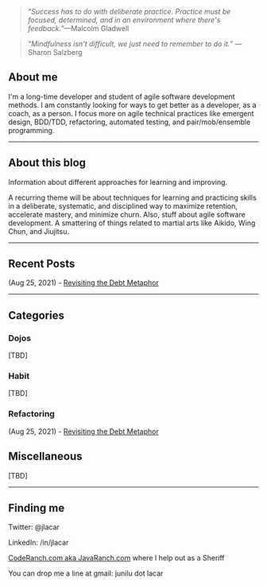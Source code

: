 > &ldquo;_Success has to do with deliberate practice. Practice must be focused,
> determined, and in an environment where there's feedback._&rdquo;&mdash;Malcolm Gladwell

> &ldquo;_Mindfulness isn't difficult, we just need to remember to do it._&rdquo;
> &mdash;Sharon Salzberg

## About me

I'm a long-time developer and student of agile software development methods. I am constantly looking for ways to get
better as a developer, as a coach, as a person. I focus more on agile technical practices like emergent design,
BDD/TDD, refactoring, automated testing, and pair/mob/ensemble programming.

----
## About this blog

Information about different approaches for learning and improving. 

A recurring theme will be about techniques for learning and practicing skills in a deliberate, systematic, and 
disciplined way to maximize retention, accelerate mastery, and minimize churn. Also, stuff about agile software 
development. A smattering of things related to martial arts like Aikido, Wing Chun, and Jiujitsu.

----
## Recent Posts

(Aug 25, 2021) - [Revisiting the Debt Metaphor](refactoring/revisiting-tech-debt.html)

----
## Categories 

### Dojos

[TBD]

### Habit

[TBD]

### Refactoring

(Aug 25, 2021) - [Revisiting the Debt Metaphor](refactoring/revisiting-tech-debt.html)

## Miscellaneous

[TBD]

----
## Finding me 

Twitter: @jlacar

LinkedIn: /in/jlacar

[CodeRanch.com aka JavaRanch.com](https://coderanch.com) where I help out as a Sheriff

You can drop me a line at gmail: junilu dot lacar
